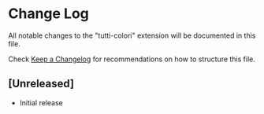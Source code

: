 # Change Log

All notable changes to the "tutti-colori" extension will be documented in this file.

Check [Keep a Changelog](http://keepachangelog.com/) for recommendations on how to structure this file.

## [Unreleased]

- Initial release
